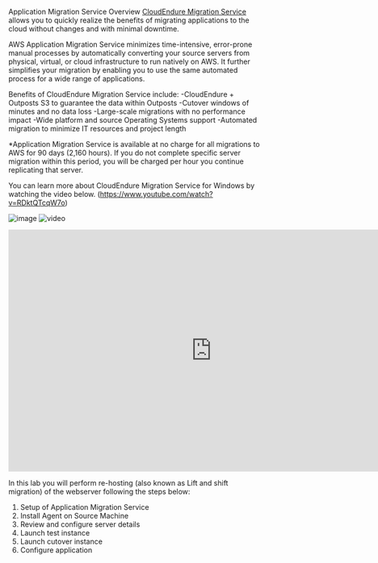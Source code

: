 Application Migration Service Overview
[CloudEndure Migration Service](https://console.cloudendure.com/#/signIn) allows you to quickly realize the benefits of migrating applications to the cloud without changes and with minimal downtime.

AWS Application Migration Service minimizes time-intensive, error-prone manual processes by automatically converting your source servers from physical, virtual, or cloud infrastructure to run natively on AWS. It further simplifies your migration by enabling you to use the same automated process for a wide range of applications.

Benefits of CloudEndure Migration Service include:
-CloudEndure + Outposts S3 to guarantee the data within Outposts
-Cutover windows of minutes and no data loss
-Large-scale migrations with no performance impact
-Wide platform and source Operating Systems support
-Automated migration to minimize IT resources and project length

*Application Migration Service is available at no charge for all migrations to AWS for 90 days (2,160 hours). If you do not complete specific server migration within this period, you will be charged per hour you continue replicating that server.

You can learn more about CloudEndure Migration Service for Windows by watching the video below.
(https://www.youtube.com/watch?v=RDktQTcqW7o)

![image](https://user-images.githubusercontent.com/86204106/224568151-fc0dd714-e01c-4d97-b917-9621a171a119.png)
![video](https://www.youtube.com/watch?v=RDktQTcqW7o)
<iframe width="803" height="480" src="https://www.youtube.com/embed/RDktQTcqW7o" title="Migrating Servers to AWS using CloudEndure Migration" frameborder="0" allow="accelerometer; autoplay; clipboard-write; encrypted-media; gyroscope; picture-in-picture; web-share" allowfullscreen></iframe>


In this lab you will perform re-hosting (also known as Lift and shift migration) of the webserver following the steps below:

1. Setup of Application Migration Service
2. Install Agent on Source Machine
3. Review and configure server details
4. Launch test instance
5. Launch cutover instance
6. Configure application


